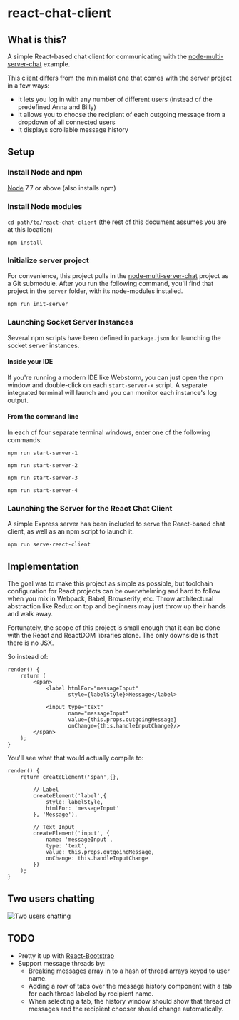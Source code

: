 # react-chat-client

## What is this?
A simple React-based chat client for communicating with the 
[node-multi-server-chat](https://github.com/cliffhall/node-multi-server-chat) example.

This client differs from the minimalist one that comes with the server project in a few ways:

  * It lets you log in with any number of different users (instead of the predefined Anna and Billy)
  * It allows you to choose the recipient of each outgoing message from a dropdown of all connected users
  * It displays scrollable message history 

## Setup

### Install Node and npm
[Node](https://nodejs.org/en/download/) 7.7 or above (also installs npm)

### Install Node modules
```cd path/to/react-chat-client``` (the rest of this document assumes you are at this location)

```npm install```

### Initialize server project
For convenience, this project pulls in the [node-multi-server-chat](https://github.com/cliffhall/node-multi-server-chat)
project as a Git submodule. After you run the following command, you'll find that project in the ```server``` folder,
with its node-modules installed.

```npm run init-server```

### Launching Socket Server Instances
Several npm scripts have been defined in ```package.json``` for launching the socket server instances.

#### Inside your IDE
If you're running a modern IDE like Webstorm, you can just open the npm window and double-click on each ```start-server-x``` script. 
A separate integrated terminal will launch and you can monitor each instance's log output.

#### From the command line
In each of four separate terminal windows, enter one of the following commands: 

```npm run start-server-1```

```npm run start-server-2```

```npm run start-server-3```

```npm run start-server-4```

### Launching the Server for the React Chat Client
A simple Express server has been included to serve the React-based chat client, as well as an npm script to launch it.

```npm run serve-react-client```

## Implementation
The goal was to make this project as simple as possible, but toolchain configuration for React projects can be overwhelming 
and hard to follow when you mix in Webpack, Babel, Browserify, etc. Throw architectural abstraction like Redux on top and
beginners may just throw up their hands and walk away.

Fortunately, the scope of this project is small enough that it can be done with the React and ReactDOM libraries alone. 
The only downside is that there is no JSX. 

So instead of:

    render() {
        return (
            <span>
                <label htmlFor="messageInput" 
                       style={labelStyle}>Message</label>
                       
                <input type="text" 
                       name="messageInput" 
                       value={this.props.outgoingMessage} 
                       onChange={this.handleInputChange}/>
            </span>
        );
    }

You'll see what that would actually compile to:

    render() {
        return createElement('span',{},

            // Label
            createElement('label',{
                style: labelStyle,
                htmlFor: 'messageInput'
            }, 'Message'),

            // Text Input
            createElement('input', {
                name: 'messageInput',
                type: 'text',
                value: this.props.outgoingMessage,
                onChange: this.handleInputChange
            })
        );
    }


## Two users chatting 
![Two users chatting](img/one-on-one-chat-with-message-history.png "Two users chatting")


## TODO

  * Pretty it up with [React-Bootstrap](https://react-bootstrap.github.io/components/alerts/)
  * Support message threads by: 
    - Breaking messages array in to a hash of thread arrays keyed to user name. 
    - Adding a row of tabs over the message history component with a tab for each thread labeled by recipient name.
    - When selecting a tab, the history window should show that thread of messages and the recipient chooser should change automatically.